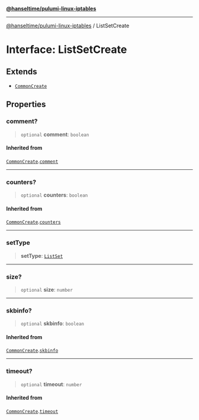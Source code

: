 [**@hanseltime/pulumi-linux-iptables**](../README.md)

***

[@hanseltime/pulumi-linux-iptables](../README.md) / ListSetCreate

# Interface: ListSetCreate

## Extends

- [`CommonCreate`](CommonCreate.md)

## Properties

### comment?

> `optional` **comment**: `boolean`

#### Inherited from

[`CommonCreate`](CommonCreate.md).[`comment`](CommonCreate.md#comment)

***

### counters?

> `optional` **counters**: `boolean`

#### Inherited from

[`CommonCreate`](CommonCreate.md).[`counters`](CommonCreate.md#counters)

***

### setType

> **setType**: [`ListSet`](../enumerations/SetTypes.md#listset)

***

### size?

> `optional` **size**: `number`

***

### skbinfo?

> `optional` **skbinfo**: `boolean`

#### Inherited from

[`CommonCreate`](CommonCreate.md).[`skbinfo`](CommonCreate.md#skbinfo)

***

### timeout?

> `optional` **timeout**: `number`

#### Inherited from

[`CommonCreate`](CommonCreate.md).[`timeout`](CommonCreate.md#timeout)
